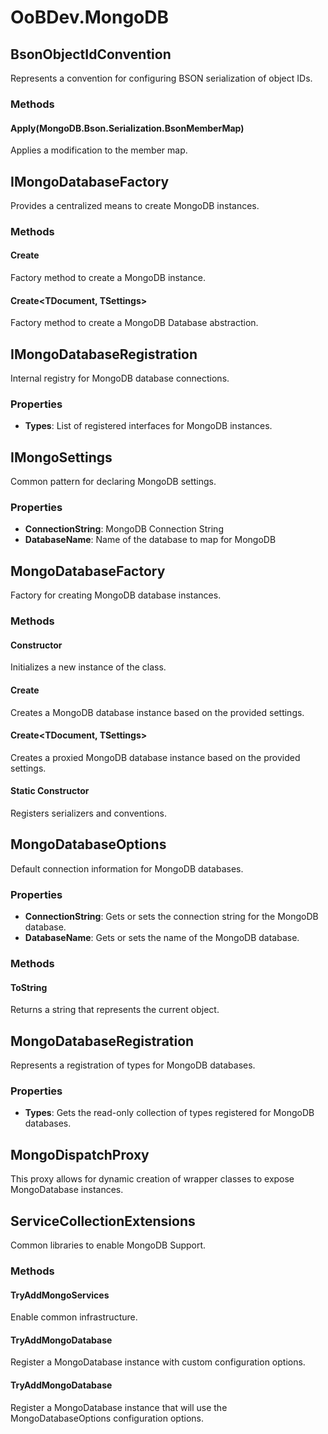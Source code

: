 # OoBDev.MongoDB

## BsonObjectIdConvention

Represents a convention for configuring BSON serialization of object IDs.

### Methods

#### Apply(MongoDB.Bson.Serialization.BsonMemberMap)

Applies a modification to the member map.

## IMongoDatabaseFactory

Provides a centralized means to create MongoDB instances.

### Methods

#### Create<T>

Factory method to create a MongoDB instance.

#### Create<TDocument, TSettings>

Factory method to create a MongoDB Database abstraction.

## IMongoDatabaseRegistration

Internal registry for MongoDB database connections.

### Properties

- **Types**: List of registered interfaces for MongoDB instances.

## IMongoSettings

Common pattern for declaring MongoDB settings.

### Properties

- **ConnectionString**: MongoDB Connection String
- **DatabaseName**: Name of the database to map for MongoDB

## MongoDatabaseFactory

Factory for creating MongoDB database instances.

### Methods

#### Constructor

Initializes a new instance of the class.

#### Create<T>

Creates a MongoDB database instance based on the provided settings.

#### Create<TDocument, TSettings>

Creates a proxied MongoDB database instance based on the provided settings.

#### Static Constructor

Registers serializers and conventions.

## MongoDatabaseOptions

Default connection information for MongoDB databases.

### Properties

- **ConnectionString**: Gets or sets the connection string for the MongoDB database.
- **DatabaseName**: Gets or sets the name of the MongoDB database.

### Methods

#### ToString

Returns a string that represents the current object.

## MongoDatabaseRegistration

Represents a registration of types for MongoDB databases.

### Properties

- **Types**: Gets the read-only collection of types registered for MongoDB databases.

## MongoDispatchProxy

This proxy allows for dynamic creation of wrapper classes to expose MongoDatabase instances.

## ServiceCollectionExtensions

Common libraries to enable MongoDB Support.

### Methods

#### TryAddMongoServices

Enable common infrastructure.

#### TryAddMongoDatabase<T>

Register a MongoDatabase instance with custom configuration options.

#### TryAddMongoDatabase<T>

Register a MongoDatabase instance that will use the MongoDatabaseOptions configuration options.

